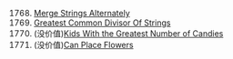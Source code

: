 1768. [Merge Strings Alternately](https://github.com/yuchenwang2011/Java-Practice/blob/master/1500-1800/1768.MergeStringsAlternately)
1071. [Greatest Common Divisor Of Strings](https://github.com/yuchenwang2011/Java-Practice/blob/master/901-1200/1001-1050/1071.GreatestCommonDivisorOfStrings)
1431. (没价值)[Kids With the Greatest Number of Candies](https://github.com/yuchenwang2011/Java-Practice/blob/master/1200-1500/1400-1450/1431.KidsWithTheGreatestNumberOfCandies)
605.  (没价值)[Can Place Flowers](https://github.com/yuchenwang2011/Java-Practice/blob/master/601-900/601-650/605.CanPlaceFlowers)

